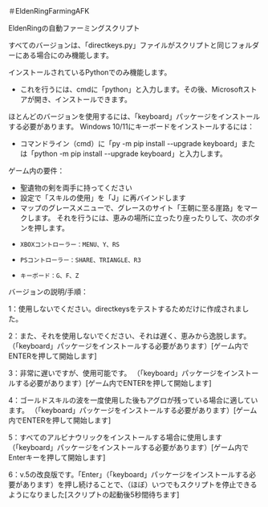 ＃EldenRingFarmingAFK

EldenRingの自動ファーミングスクリプト

 すべてのバージョンは、「directkeys.py」ファイルがスクリプトと同じフォルダーにある場合にのみ機能します。

 インストールされているPythonでのみ機能します。
 - これを行うには、cmdに「python」と入力します。その後、Microsoftストアが開き、インストールできます。

 ほとんどのバージョンを使用するには、「keyboard」パッケージをインストールする必要があります。  Windows 10/11にキーボードをインストールするには：
 - コマンドライン（cmd）に「py -m pip install --upgrade keyboard」または「python -m pip install --upgrade keyboard」と入力します。

 ゲーム内の要件：
 - 聖遺物の剣を両手に持ってください
 - 設定で「スキルの使用」を「J」に再バインドします
 - マップのグレースメニューで、グレースのサイト「王朝に至る崖路」をマークします。 それを行うには、恵みの場所に立ったり座ったりして、次のボタンを押します。
 -     XBOXコントローラー：MENU、Y、RS
 -     PSコントローラー：SHARE、TRIANGLE、R3
 -     キーボード：G、F、Z

 バージョンの説明/手順：

 1：使用しないでください。directkeysをテストするためだけに作成されました。

 2：また、それを使用しないでください、それは遅く、恵みから逸脱します。  （「keyboard」パッケージをインストールする必要があります）[ゲーム内でENTERを押して開始します]

 3：非常に遅いですが、使用可能です。  （「keyboard」パッケージをインストールする必要があります）[ゲーム内でENTERを押して開始します]

 4：ゴールドスキルの波を一度使用した後もアグロが残っている場合に適しています。  （「keyboard」パッケージをインストールする必要があります）[ゲーム内でENTERを押して開始します]

 5：すべてのアルビナウリックをインストールする場合に使用します（「keyboard」パッケージをインストールする必要があります）[ゲーム内でEnterキーを押して開始します]

 6：v.5の改良版です。「Enter」（「keyboard」パッケージをインストールする必要があります）を押し続けることで、（ほぼ）いつでもスクリプトを停止できるようになりました[スクリプトの起動後5秒間待ちます]

